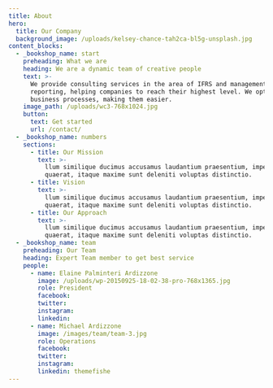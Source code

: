 ```yaml
---
title: About
hero:
  title: Our Company
  background_image: /uploads/kelsey-chance-tah2ca-bl5g-unsplash.jpg
content_blocks:
  - _bookshop_name: start
    preheading: What we are
    heading: We are a dynamic team of creative people
    text: >-
      We provide consulting services in the area of IFRS and management
      reporting, helping companies to reach their highest level. We optimize
      business processes, making them easier.
    image_path: /uploads/wc3-768x1024.jpg
    button:
      text: Get started
      url: /contact/
  - _bookshop_name: numbers
    sections:
      - title: Our Mission
        text: >-
          llum similique ducimus accusamus laudantium praesentium, impedit
          quaerat, itaque maxime sunt deleniti voluptas distinctio.
      - title: Vision
        text: >-
          llum similique ducimus accusamus laudantium praesentium, impedit
          quaerat, itaque maxime sunt deleniti voluptas distinctio.
      - title: Our Approach
        text: >-
          llum similique ducimus accusamus laudantium praesentium, impedit
          quaerat, itaque maxime sunt deleniti voluptas distinctio.
  - _bookshop_name: team
    preheading: Our Team
    heading: Expert Team member to get best service
    people:
      - name: Elaine Palminteri Ardizzone
        image: /uploads/wp-20150925-18-02-38-pro-768x1365.jpg
        role: President
        facebook:
        twitter:
        instagram:
        linkedin:
      - name: Michael Ardizzone
        image: /images/team/team-3.jpg
        role: Operations
        facebook:
        twitter:
        instagram:
        linkedin: themefishe
---
```

